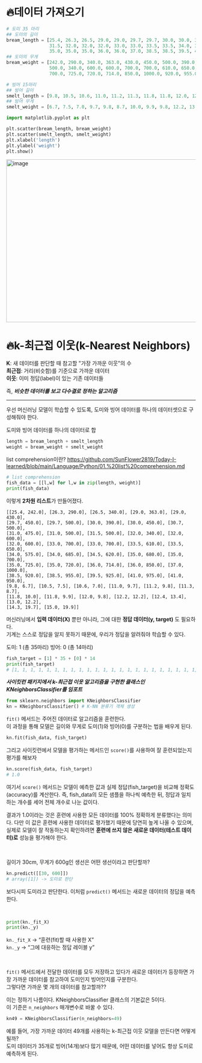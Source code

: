 # 🔥데이터 가져오기
```python
# 도미 35 마리
## 도미의 길이
bream_length = [25.4, 26.3, 26.5, 29.0, 29.0, 29.7, 29.7, 30.0, 30.0, 30.7, 31.0, 31.0, 
                31.5, 32.0, 32.0, 32.0, 33.0, 33.0, 33.5, 33.5, 34.0, 34.0, 34.5, 35.0, 
                35.0, 35.0, 35.0, 36.0, 36.0, 37.0, 38.5, 38.5, 39.5, 41.0, 41.0]                
## 도미의 무게
bream_weight = [242.0, 290.0, 340.0, 363.0, 430.0, 450.0, 500.0, 390.0, 450.0, 500.0, 475.0, 500.0, 
                500.0, 340.0, 600.0, 600.0, 700.0, 700.0, 610.0, 650.0, 575.0, 685.0, 620.0, 680.0, 
                700.0, 725.0, 720.0, 714.0, 850.0, 1000.0, 920.0, 955.0, 925.0, 975.0, 950.0]
```
```python
# 빙어 15마리
## 빙어 길이
smelt_length = [9.8, 10.5, 10.6, 11.0, 11.2, 11.3, 11.8, 11.8, 12.0, 12.2, 12.4, 13.0, 14.3, 15.0]
## 빙어 무게
smelt_weight = [6.7, 7.5, 7.0, 9.7, 9.8, 8.7, 10.0, 9.9, 9.8, 12.2, 13.4, 12.2, 19.7, 19.9]
```
```python
import matplotlib.pyplot as plt

plt.scatter(bream_length, bream_weight)
plt.scatter(smelt_length, smelt_weight)
plt.xlabel('length')
plt.ylabel('weight')
plt.show()
```
<img width="580" height="432" alt="image" src="https://github.com/user-attachments/assets/ef28ca30-4ddc-43a2-87fc-9100ef8dd76f" />

# 🔥k-최근접 이웃(k-Nearest Neighbors)
**K**: 새 데이터를 판단할 때 참고할 "가장 가까운 이웃"의 수   
**최근접**: 거리(비슷함)를 기준으로 가까운 데이터   
**이웃**: 이미 정답(label)이 있는 기존 데이터들   

즉, ***비슷한 데이터를 보고 다수결로 정하는 알고리즘***

---

우선 머신러닝 모델이 학습할 수 있도록, 도미와 빙어 데이터를 하나의 데이터셋으로 구성해줘야 한다.

도미와 빙어 데이터를 하나의 데이터로 합
```python
length = bream_length + smelt_length
weight = bream_weight + smelt_weight
```

list comprehension이란? https://github.com/SunFlower2819/Today-I-learned/blob/main/Language/Python/01.%20list%20comprehension.md
```python
# list comprehension
fish_data = [[l,w] for l,w in zip(length, weight)]
print(fish_data)
```

이렇게 **2차원 리스트**가 만들어졌다.
```
[[25.4, 242.0], [26.3, 290.0], [26.5, 340.0], [29.0, 363.0], [29.0, 430.0],
[29.7, 450.0], [29.7, 500.0], [30.0, 390.0], [30.0, 450.0], [30.7, 500.0],
[31.0, 475.0], [31.0, 500.0], [31.5, 500.0], [32.0, 340.0], [32.0, 600.0],
[32.0, 600.0], [33.0, 700.0], [33.0, 700.0], [33.5, 610.0], [33.5, 650.0],
[34.0, 575.0], [34.0, 685.0], [34.5, 620.0], [35.0, 680.0], [35.0, 700.0],
[35.0, 725.0], [35.0, 720.0], [36.0, 714.0], [36.0, 850.0], [37.0, 1000.0],
[38.5, 920.0], [38.5, 955.0], [39.5, 925.0], [41.0, 975.0], [41.0, 950.0],
[9.8, 6.7], [10.5, 7.5], [10.6, 7.0], [11.0, 9.7], [11.2, 9.8], [11.3, 8.7],
[11.8, 10.0], [11.8, 9.9], [12.0, 9.8], [12.2, 12.2], [12.4, 13.4], [13.0, 12.2],
[14.3, 19.7], [15.0, 19.9]]
```

머신러닝에서 **입력 데이터(X)** 뿐만 아니라, 그에 대한 **정답 데이터(y, target)** 도 필요하다.   
기계는 스스로 정답을 알지 못하기 때문에, 우리가 정답을 알려줘야 학습할 수 있다.

도미: 1 (총 35마리)
빙어: 0 (총 14마리)
```python
fish_target = [1] * 35 + [0] * 14
print(fish_target)
# [1, 1, 1, 1, 1, 1, 1, 1, 1, 1, 1, 1, 1, 1, 1, 1, 1, 1, 1, 1, 1, 1, 1, 1, 1, 1, 1, 1, 1, 1, 1, 1, 1, 1, 1, 0, 0, 0, 0, 0, 0, 0, 0, 0, 0, 0, 0, 0, 0]
```

***사이킷런 패키지에서 k-최근접 이웃 알고리즘을 구현한 클래스인 KNeighborsClassifier를 임포트***
```python
from sklearn.neighbors import KNeighborsClassifier
kn = KNeighborsClassifier() # K-NN 분류기 객체 생성
```

`fit()` 메서드는 주어진 데이터로 알고리즘을 훈련한다.  
이 과정을 통해 모델은 길이와 무게로 도미(1)와 빙어(0)를 구분하는 법을 배우게 된다.
```python
kn.fit(fish_data, fish_target)
```

그리고 사이킷런에서 모델을 평가하는 메서드인 `score()`를 사용하여 잘 훈련되었는지 평가를 해보자
```python
kn.score(fish_data, fish_target)
# 1.0
```
여기서 `score()` 메서드는 모델이 예측한 값과 실제 정답(fish_target)을 비교해 정확도(accuracy)를 계산한다.
즉, fish_data의 모든 샘플을 하나씩 예측한 뒤, 정답과 일치하는 개수를 세어 전체 개수로 나눈 값이다.

결과가 1.0이라는 것은 훈련에 사용한 모든 데이터를 100% 정확하게 분류했다는 의미다.
다만 이 값은 훈련에 사용한 데이터로 평가했기 때문에 당연히 높게 나올 수 있으며,
실제로 모델이 잘 작동하는지 확인하려면 **훈련에 쓰지 않은 새로운 데이터(테스트 데이터)로** 성능을 평가해야 한다.

<br>

길이가 30cm, 무게가 600g인 생선은 어떤 생선이라고 판단할까?
```python
kn.predict([[30, 600]])
# array([1]) -> 도미로 판단
```
보다시피 도미라고 판단한다. 이처럼 `predict()` 메서드는 새로운 데이터의 정답을 예측한다.

<br>

```python
print(kn._fit_X)
print(kn._y)
```
`kn._fit_X` → “훈련(fit)할 때 사용한 X”   
`kn._y` → “그에 대응하는 정답 레이블 y”

<br>

`fit()` 메서드에서 전달한 데이터를 모두 저장하고 있다가 새로운 데이터가 등장하면 가장 가까운 데이터를 참고하여 도미인지 빙어인지를 구분한다.   
그렇다면 가까운 몇 개의 데이터를 참고할까??   

이는 정하기 나름이다. KNeighborsClassifier 클래스의 기본값은 5이다.   
이 기준은 `n_neighbors` 매개변수로 바꿀 수 있다.
```python
kn49 = KNeighborsClassifier(n_neighbors=49)
```
예를 들어, 가장 가까운 데이터 49개를 사용하는 k-최근접 이웃 모델을 만든다면 어떻게 될까?   
도미 데이터가 35개로 빙어(14개)보다 많기 때문에, 어떤 데이터를 넣어도 항상 도미로 예측하게 된다.
